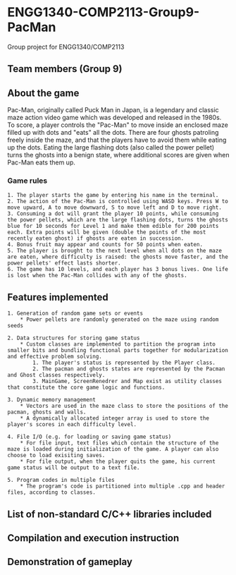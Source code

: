 # ENGG1340-COMP2113-Group9-PacMan
Group project for ENGG1340/COMP2113 

## Team members (Group 9)

## About the game

Pac-Man, originally called Puck Man in Japan, is a legendary and classic maze action video game which was developed and released in the 1980s. To score, a player controls the "Pac-Man" to move inside an enclosed maze filled up with dots and "eats" all the dots. There are four ghosts patroling freely inside the maze, and that the players have to avoid them while eating up the dots. Eating the large flashing dots (also called the power pellet) turns the ghosts into a benign state, where additional scores are given when Pac-Man eats them up.

### Game rules

    1. The player starts the game by entering his name in the terminal.
    2. The action of the Pac-Man is controlled using WASD keys. Press W to move upward, A to move downward, S to move left and D to move right.
    3. Consuming a dot will grant the player 10 points, while consuming the power pellets, which are the large flashing dots, turns the ghosts blue for 10 seconds for Level 1 and make them edible for 200 points each. Extra points will be given (double the points of the most recently eaten ghost) if ghosts are eaten in succession.
    4. Bonus fruit may appear and counts for 50 points when eaten.
    5. The player is brought to the next level when all dots on the maze are eaten, where difficulty is raised: the ghosts move faster, and the power pellets' effect lasts shorter.
    6. The game has 10 levels, and each player has 3 bonus lives. One life is lost when the Pac-Man collides with any of the ghosts.


## Features implemented
    1. Generation of random game sets or events
        * Power pellets are randomly generated on the maze using random seeds

    2. Data structures for storing game status
        * Custom classes are implemented to partition the program into smaller bits and bundling functional parts together for modularization and effective problem solving.
            1. The player's status is represented by the Player class.
            2. The pacman and ghosts states are represented by the Pacman and Ghost classes respectively.
            3. MainGame, ScreenRenedrer and Map exist as utility classes that constitute the core game logic and functions.

    3. Dynamic memory management
        * Vectors are used in the maze class to store the positions of the pacman, ghosts and walls.
        * A dynamically allocated integer array is used to store the player's scores in each difficulty level.

    4. File I/O (e.g. for loading or saving game status)
        * For file input, text files which contain the structure of the maze is loaded during initialization of the game. A player can also choose to load exisiting saves.
        * For file output, when the player quits the game, his current game status will be output to a text file. 

    5. Program codes in multiple files
        * The program's code is partitioned into multiple .cpp and header files, according to classes.

## List of non-standard C/C++ libraries included

## Compilation and execution instruction

## Demonstration of gameplay

